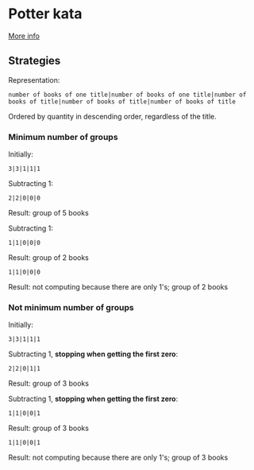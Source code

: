 # Potter kata

[More info](http://codingdojo.org/kata/Potter/)

## Strategies

Representation:

```
number of books of one title|number of books of one title|number of books of title|number of books of title|number of books of title
```

Ordered by quantity in descending order, regardless of the title.

### Minimum number of groups

Initially:

```
3|3|1|1|1
```

Subtracting 1:

```
2|2|0|0|0
```

Result: group of 5 books

Subtracting 1:

```
1|1|0|0|0
```

Result: group of 2 books

```
1|1|0|0|0
```

Result: not computing because there are only 1's; group of 2 books

### Not minimum number of groups

Initially:

```
3|3|1|1|1
```

Subtracting 1, **stopping when getting the first zero**:

```
2|2|0|1|1
```

Result: group of 3 books

Subtracting 1, **stopping when getting the first zero**:

```
1|1|0|0|1
```

Result: group of 3 books

```
1|1|0|0|1
```

Result: not computing because there are only 1's; group of 3 books 
